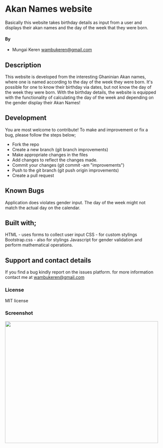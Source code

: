 # Akan Names website
Basically this website takes birthday details as input from a user and displays their akan names and the day of the week that they were born.
#### By 
* Mungai Keren
wambukeren@gmail.com
## Description
This website is developed from the interesting Ghaninian Akan names, where one is named according to the day of the week they were born. It's possible for one to know their birthday via dates, but not know the day of the week they were born. With the birthday details, the website is equipped with the functionality of calculating the day of the week and depending on the gender display their Akan Names!
## Development
You are most welcome to contribute! 
To make and improvement or fix a bug, please follow the steps below;
* Fork the repo 
* Create a new branch (git branch improvements)
* Make appropriate changes in the files
* Add changes to reflect the changes made.
* Commit your changes (git commit -am "improvements")
* Push to the git branch (git push origin improvements)
* Create a pull request
## Known Bugs
Application does violates gender input.
The day of the week might not match the actual day on the calendar.
## Built with;
HTML - uses forms to collect user input
CSS - for custom stylings
Bootstrap.css - also for stylings
Javascript for gender validation and perform mathematical operations.
## Support and contact details
If you find a bug kindly report on the issues platform.
for more information contact me at wambukeren@gmail.com
### License
MIT license
### Screenshot
<img src="" height="400px" width="100%">
